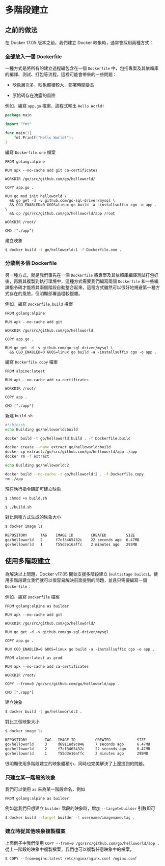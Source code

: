 # 多階段建立

## 之前的做法

在 Docker 17.05 版本之前，我們建立 Docker 映象時，通常會採用兩種方式：

### 全部放入一個 Dockerfile

一種方式是將所有的建立過程編包含在一個 `Dockerfile` 中，包括專案及其依賴庫的編譯、測試、打包等流程，這裡可能會帶來的一些問題：

  * 映象層次多，映象體積較大，部署時間變長

  * 原始碼存在洩露的風險

例如，編寫 `app.go` 檔案，該程式輸出 `Hello World!`

```go
package main

import "fmt"

func main(){
    fmt.Printf("Hello World!");
}
```

編寫 `Dockerfile.one` 檔案

```docker
FROM golang:alpine

RUN apk --no-cache add git ca-certificates

WORKDIR /go/src/github.com/go/helloworld/

COPY app.go .

RUN go mod init helloworld \
  && go get -d -v github.com/go-sql-driver/mysql \
  && CGO_ENABLED=0 GOOS=linux go build -a -installsuffix cgo -o app . \
  && cp /go/src/github.com/go/helloworld/app /root

WORKDIR /root/

CMD ["./app"]
```

建立映象

```bash
$ docker build -t go/helloworld:1 -f Dockerfile.one .
```

### 分散到多個 Dockerfile

另一種方式，就是我們事先在一個 `Dockerfile` 將專案及其依賴庫編譯測試打包好後，再將其複製到執行環境中，這種方式需要我們編寫兩個 `Dockerfile` 和一些編譯指令碼才能將其兩個階段自動整合起來，這種方式雖然可以很好地規避第一種方式存在的風險，但明顯部署過程較複雜。

例如，編寫 `Dockerfile.build` 檔案

```docker
FROM golang:alpine

RUN apk --no-cache add git

WORKDIR /go/src/github.com/go/helloworld

COPY app.go .

RUN go get -d -v github.com/go-sql-driver/mysql \
  && CGO_ENABLED=0 GOOS=linux go build -a -installsuffix cgo -o app .
```

編寫 `Dockerfile.copy` 檔案

```docker
FROM alpine:latest

RUN apk --no-cache add ca-certificates

WORKDIR /root/

COPY app .

CMD ["./app"]
```

新建 `build.sh`

```bash
#!/bin/sh
echo Building go/helloworld:build

docker build -t go/helloworld:build . -f Dockerfile.build

docker create --name extract go/helloworld:build
docker cp extract:/go/src/github.com/go/helloworld/app ./app
docker rm -f extract

echo Building go/helloworld:2

docker build --no-cache -t go/helloworld:2 . -f Dockerfile.copy
rm ./app
```

現在執行指令碼即可建立映象

```bash
$ chmod +x build.sh

$ ./build.sh
```

對比兩種方式生成的映象大小

```bash
$ docker image ls

REPOSITORY      TAG    IMAGE ID        CREATED         SIZE
go/helloworld   2      f7cf3465432c    22 seconds ago  6.47MB
go/helloworld   1      f55d3e16affc    2 minutes ago   295MB
```

## 使用多階段建立

為解決以上問題，Docker v17.05 開始支援多階段建立 (`multistage builds`)。使用多階段建立我們就可以很容易解決前面提到的問題，並且只需要編寫一個 `Dockerfile`：

例如，編寫 `Dockerfile` 檔案

```docker
FROM golang:alpine as builder

RUN apk --no-cache add git

WORKDIR /go/src/github.com/go/helloworld/

RUN go get -d -v github.com/go-sql-driver/mysql

COPY app.go .

RUN CGO_ENABLED=0 GOOS=linux go build -a -installsuffix cgo -o app .

FROM alpine:latest as prod

RUN apk --no-cache add ca-certificates

WORKDIR /root/

COPY --from=0 /go/src/github.com/go/helloworld/app .

CMD ["./app"]
```

建立映象

```bash
$ docker build -t go/helloworld:3 .
```

對比三個映象大小

```bash
$ docker image ls

REPOSITORY        TAG   IMAGE ID         CREATED            SIZE
go/helloworld     3     d6911ed9c846     7 seconds ago      6.47MB
go/helloworld     2     f7cf3465432c     22 seconds ago     6.47MB
go/helloworld     1     f55d3e16affc     2 minutes ago      295MB
```

很明顯使用多階段建立的映象體積小，同時也完美解決了上邊提到的問題。

### 只建立某一階段的映象

我們可以使用 `as` 來為某一階段命名，例如

```docker
FROM golang:alpine as builder
```

例如當我們只想建立 `builder` 階段的映象時，增加 `--target=builder` 引數即可

```bash
$ docker build --target builder -t username/imagename:tag .
```

### 建立時從其他映象複製檔案

上面例子中我們使用 `COPY --from=0 /go/src/github.com/go/helloworld/app .` 從上一階段的映象中複製檔案，我們也可以複製任意映象中的檔案。

```docker
$ COPY --from=nginx:latest /etc/nginx/nginx.conf /nginx.conf
```

